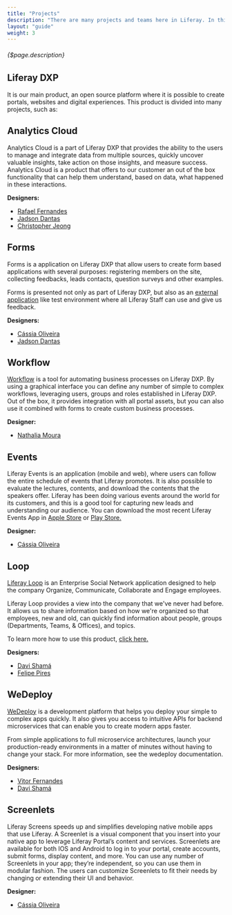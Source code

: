 ```yaml
---
title: "Projects"
description: "There are many projects and teams here in Liferay. In this article, we will only talk about the projects being executed by our team."
layout: "guide"
weight: 3
---
```


###### {$page.description}

<article id="1">

## Liferay DXP

It is our main product, an open source platform where it is possible to create portals, websites and digital experiences. This product is divided into many projects, such as:

## Analytics Cloud

Analytics Cloud is a part of Liferay DXP that provides the ability to the users to manage and integrate data from multiple sources, quickly uncover valuable insights, take action on those insights, and measure success.
Analytics Cloud is a product that offers to our customer an out of the box functionality that can help them understand, based on data, what happened in these interactions.


**Designers:**

- [Rafael Fernandes](https://loop.liferay.com/web/guest/home/-/loop/people/_rafael.fernandes)
- [Jadson Dantas](https://loop.liferay.com/web/guest/home/-/loop/people/_jadson.dantas)
- [Christopher Jeong](https://loop.liferay.com/web/guest/home/-/loop/people/_christopher.jeong)

## Forms

Forms is a application on Liferay DXP that allow users to create form based applications with several purposes: registering members on the site, collecting feedbacks, leads contacts, question surveys and other examples.

Forms is presented not only as part of Liferay DXP, but also as an [external application](https://forms.liferay.com/) like test environment where all Liferay Staff can use and give us feedback.


**Designers:**

- [Cássia Oliveira](https://loop.liferay.com/web/guest/home/-/loop/people/_cassia.oliveira)
- [Jadson Dantas](https://loop.liferay.com/web/guest/home/-/loop/people/_jadson.dantas)


## Workflow

[Workflow](https://www.liferay.com/products/dxp/forms-and-workflow) is a tool for automating business processes on Liferay DXP. By using a graphical interface you can define any number of simple to complex workflows, leveraging users, groups and roles established in Liferay DXP. Out of the box, it provides integration with all portal assets, but you can also use it combined with forms to create custom business processes.

**Designer:**

- [Nathalia Moura](https://loop.liferay.com/web/guest/home/-/loop/people/_nathalia.moura)


</article>

<article id="2">

## Events

Liferay Events is an application (mobile and web), where users can follow the entire schedule of events that Liferay promotes. It is also possible to evaluate the lectures, contents, and download the contents that the speakers offer. Liferay has been doing various events around the world for its customers, and this is a good tool for capturing new leads and understanding our audience. You can download the most recent Liferay Events App in [Apple Store](https://itunes.apple.com/br/app/liferay-events/id650199231?mt=8) or [Play Store.](https://play.google.com/store/apps/details?id=com.liferay.events.global.mobile&hl=pt_BR)

**Designer:**

- [Cássia Oliveira](https://loop.liferay.com/web/guest/home/-/loop/people/_cassia.oliveira)


</article>

<article id="3">

## Loop

[Liferay Loop](https://loop.liferay.com/web/) is an Enterprise Social Network application designed to help the company Organize, Communicate, Collaborate and Engage employees.
 
Liferay Loop provides a view into the company that we've never had before. It allows us to share information based on how we're organized so that employees, new and old, can quickly find information about people, groups (Departments, Teams, & Offices), and topics.
 
To learn more how to use this product, [click here.](https://loop.liferay.com/home/-/loop/home/help)

**Designers:** 

- [Davi Shamá](https://loop.liferay.com/web/guest/home/-/loop/people/_davi.shama)
- [Felipe Pires](https://loop.liferay.com/web/guest/home/-/loop/people/_felipe.pires)


</article>

<article id="4">

## WeDeploy

[WeDeploy](https://wedeploy.com/) is a development platform that helps you deploy your simple to complex apps quickly. It also gives you access to intuitive APIs for backend microservices that can enable you to create modern apps faster.
 
From simple applications to full microservice architectures, launch your production-ready environments in a matter of minutes without having to change your stack.
For more information, see the wedeploy documentation. 

**Designers:**

- [Vitor Fernandes](https://loop.liferay.com/web/guest/home/-/loop/people/_vitor.fernandes)
- [Davi Shamá](https://loop.liferay.com/web/guest/home/-/loop/people/_davi.shama)



</article>


<article id="5">

## Screenlets

Liferay Screens speeds up and simplifies developing native mobile apps that use Liferay. A Screenlet is a visual component that you insert into your native app to leverage Liferay Portal’s content and services. Screenlets are available for both IOS and Android to log in to your portal, create accounts, submit forms, display content, and more. You can use any number of Screenlets in your app; they’re independent, so you can use them in modular fashion. The users can customize Screenlets to fit their needs by changing or extending their UI and behavior. 
 
**Designer:**

- [Cássia Oliveira](https://loop.liferay.com/web/guest/home/-/loop/people/_cassia.oliveira)
</article>






















